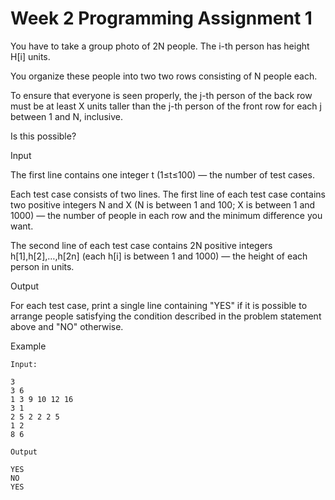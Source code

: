# Week 2 Programming Assignment 1
You have to take a group photo of 2N people. The i-th person has height H[i] units.

You organize these people into two two rows consisting of N people each.

To ensure that everyone is seen properly, the j-th person of the back row must be at least X units taller than the j-th person of the front row for each j between 1 and N, inclusive.

Is this possible?

Input

The first line contains one integer t (1≤t≤100) — the number of test cases.

Each test case consists of two lines. The first line of each test case contains two positive integers N and X (N is between 1 and 100; X is between 1 and 1000) — the number of people in each row and the minimum difference you want.

The second line of each test case contains 2N positive integers h[1],h[2],…,h[2n] (each h[i] is between 1 and 1000) — the height of each person in units.

Output

For each test case, print a single line containing "YES" if it is possible to arrange people satisfying the condition described in the problem statement above and "NO" otherwise.

Example
```
Input:

3
3 6
1 3 9 10 12 16
3 1
2 5 2 2 2 5
1 2
8 6
```
```
Output

YES
NO
YES
```
